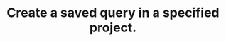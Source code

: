 ---
title: Create a saved query in a specified project.
excerpt: Create a saved query in a specified project.
api:
  file: data-world.json
  operationId: createProjectSavedQuery
hidden: false
---